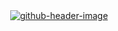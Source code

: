 

<!--
## Hi there 👋
**Here are some ideas to get you started:**

🙋‍♀️ A short introduction - what is your organization all about?
🌈 Contribution guidelines - how can the community get involved?
👩‍💻 Useful resources - where can the community find your docs? Is there anything else the community should know?
🍿 Fun facts - what does your team eat for breakfast?
🧙 Remember, you can do mighty things with the power of [Markdown](https://docs.github.com/github/writing-on-github/getting-started-with-writing-and-formatting-on-github/basic-writing-and-formatting-syntax)
-->
<div align="center">
<a href="https://github.com/JoshuaDRose/Courier/"><img alt="github-header-image" src="https://user-images.githubusercontent.com/101031214/223869242-ac1234cf-1450-426e-baa9-69955ccc28ca.png"></a>
<br>
</div>

